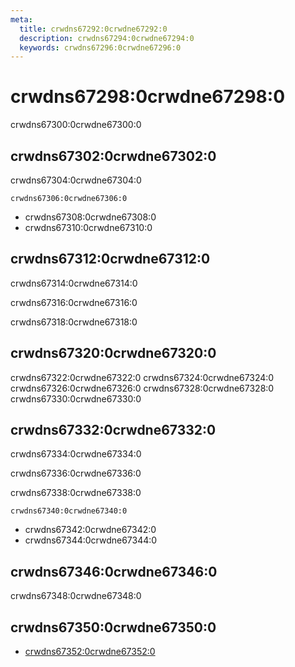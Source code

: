 ```yaml
---
meta:
  title: crwdns67292:0crwdne67292:0
  description: crwdns67294:0crwdne67294:0
  keywords: crwdns67296:0crwdne67296:0
---
```


# crwdns67298:0crwdne67298:0
crwdns67300:0crwdne67300:0

<entry-ad />

## crwdns67302:0crwdne67302:0
crwdns67304:0crwdne67304:0

`crwdns67306:0crwdne67306:0`
- crwdns67308:0crwdne67308:0
- crwdns67310:0crwdne67310:0


## crwdns67312:0crwdne67312:0
crwdns67314:0crwdne67314:0

  crwdns67316:0crwdne67316:0

  crwdns67318:0crwdne67318:0

## crwdns67320:0crwdne67320:0
crwdns67322:0crwdne67322:0
<alert type="success">crwdns67324:0crwdne67324:0</alert>
<alert type="info">crwdns67326:0crwdne67326:0</alert>
<alert type="warning">crwdns67328:0crwdne67328:0</alert>
<alert type="error">crwdns67330:0crwdne67330:0</alert>

## crwdns67332:0crwdne67332:0
crwdns67334:0crwdne67334:0

  crwdns67336:0crwdne67336:0

  crwdns67338:0crwdne67338:0

  `crwdns67340:0crwdne67340:0`
  - crwdns67342:0crwdne67342:0
  - crwdns67344:0crwdne67344:0

## crwdns67346:0crwdne67346:0
crwdns67348:0crwdne67348:0

## crwdns67350:0crwdne67350:0
  - [crwdns67352:0crwdne67352:0]()

<backmatter />
